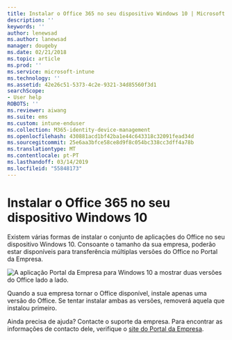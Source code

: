 ```yaml
---
title: Instalar o Office 365 no seu dispositivo Windows 10 | Microsoft Docs
description: ''
keywords: ''
author: lenewsad
ms.author: lanewsad
manager: dougeby
ms.date: 02/21/2018
ms.topic: article
ms.prod: ''
ms.service: microsoft-intune
ms.technology: ''
ms.assetid: 42e26c51-5373-4c2e-9321-34d85560f3d1
searchScope:
- User help
ROBOTS: ''
ms.reviewer: aiwang
ms.suite: ems
ms.custom: intune-enduser
ms.collection: M365-identity-device-management
ms.openlocfilehash: 430881acd1bf42ba1e44c643318c32091fead34d
ms.sourcegitcommit: 25e6aa3bfce58ce8d9f8c054bc338cc3dff4a78b
ms.translationtype: MT
ms.contentlocale: pt-PT
ms.lasthandoff: 03/14/2019
ms.locfileid: "55848173"
---
```

# <a name="installing-office-365-on-your-windows-10-device"></a>Instalar o Office 365 no seu dispositivo Windows 10

Existem várias formas de instalar o conjunto de aplicações do Office no seu dispositivo Windows 10. Consoante o tamanho da sua empresa, poderão estar disponíveis para transferência múltiplas versões do Office no Portal da Empresa.

![A aplicação Portal da Empresa para Windows 10 a mostrar duas versões do Office lado a lado.](./media/multiple-office-installs-cp-win10.png)

Quando a sua empresa tornar o Office disponível, instale apenas uma versão do Office. Se tentar instalar ambas as versões, removerá aquela que instalou primeiro.

Ainda precisa de ajuda? Contacte o suporte da empresa. Para encontrar as informações de contacto dele, verifique o [site do Portal da Empresa](https://go.microsoft.com/fwlink/?linkid=2010980).
